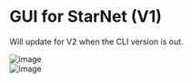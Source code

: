 # GUI for StarNet (V1)

<p>Will update for V2 when the CLI version is out.</p>

![image](https://user-images.githubusercontent.com/58784686/151712593-32123dd9-134f-4334-af4f-3c291b5d5c56.png)
<br>
![image](https://user-images.githubusercontent.com/58784686/151712616-5e274ca8-f81d-49c7-8bb5-e9ae81daac23.png)
